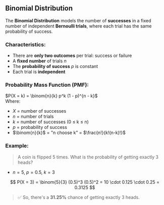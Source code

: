 ## Binomial Distribution
The **Binomial Distribution** models the number of **successes** in a fixed number of independent **Bernoulli trials**, where each trial has the same probability of success.

### Characteristics:
- There are **only two outcomes** per trial: success or failure
- A **fixed number** of trials *n*
- The **probability of success** *p* is constant
- Each trial is **independent**

### Probability Mass Function (PMF):
$P(X = k) = \binom{n}{k} p^k (1 - p)^{n - k}$  
Where:
- $X$ = number of successes
- $n$ = number of trials  
- $k$ = number of successes (0 ≤ k ≤ n)  
- $p$ = probability of success  
- $\binom{n}{k}$ = "n choose k" = $\frac{n!}{k!(n-k)!}$

### Example:
> A coin is flipped 5 times. What is the probability of getting exactly 3 heads?

- $n = 5$, $p = 0.5$, $k = 3$

$$
P(X = 3) = \binom{5}{3} (0.5)^3 (0.5)^2 = 10 \cdot 0.125 \cdot 0.25 = 0.3125
$$

> ✅ So, there's a **31.25%** chance of getting exactly 3 heads.
